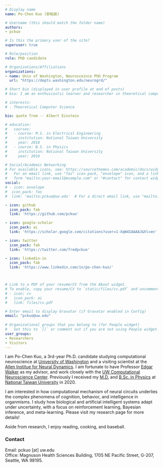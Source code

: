 ```yaml
---
# Display name
name: Po-Chen Kuo (郭柏辰)

# Username (this should match the folder name)
authors:
- pckuo

# Is this the primary user of the site?
superuser: true

# Role/position
role: PhD candidate

# Organizations/Affiliations
organizations:
- name: Univ of Washington, Neurosceince PhD Program
  url: "https://depts.washington.edu/neurogrd/"

# Short bio (displayed in user profile at end of posts)
# bio: I am an enthusiastic learner and researcher in theoretical computer science.

# interests:
# - Theoretical Computer Science

bio: quote from -- Albert Einstein

# education:
#   courses:
#   - course: M.S. in Electrical Engineering
#     institution: National Taiwan University
#     year: 2018
#   - course: B.S. in Physics
#     institution: National Taiwan University
#     year: 2016

# Social/Academic Networking
# For available icons, see: https://sourcethemes.com/academic/docs/widgets/#icons
#   For an email link, use "fas" icon pack, "envelope" icon, and a link in the
#   form "mailto:your-email@example.com" or "#contact" for contact widget.
social:
# - icon: envelope
#  icon_pack: fas
#  link: 'mailto:pckuo@uw.edu'  # For a direct email link, use "mailto:test@example.org".

- icon: github
  icon_pack: fab
  link: 'https://github.com/pckuo'

- icon: google-scholar
  icon_pack: ai
  link: 'https://scholar.google.com/citations?user=1-XqW4IAAAAJ&hl=en'

- icon: twitter
  icon_pack: fab
  link: 'https://twitter.com/fredpckuo'

- icon: linkedin-in
  icon_pack: fab
  link: 'https://www.linkedin.com/in/po-chen-kuo/'



# Link to a PDF of your resume/CV from the About widget.
# To enable, copy your resume/CV to `static/files/cv.pdf` and uncomment the lines below.  
# - icon: cv
#   icon_pack: ai
#   link: files/cv.pdf

# Enter email to display Gravatar (if Gravatar enabled in Config)
email: "pckuo@uw.edu"
  
# Organizational groups that you belong to (for People widget)
#   Set this to `[]` or comment out if you are not using People widget.  
user_groups:
- Researchers
- Visitors
---
```


I am Po-Chen Kuo, a 3rd-year Ph.D. candidate studying computational neuroscience at [University of Washington](https://www.washington.edu/) and a visiting scientist at the [Allen Institue for Neural Dynamics](https://alleninstitute.org/what-we-do/brain-science/research/allen-institute-neural-dynamics/). I am fortunate to have Professor [Edgar Walker](https://edgarwalker.com/) as my advisor, and work closely with the [UW Computational Neuroscience Center](https://compneuro.washington.edu/). Previously I received my [M.D.](https://www.mc.ntu.edu.tw/ntucm/Index.action) and [B.Sc. in Physics](https://www.phys.ntu.edu.tw/enphysics/Default.html) at [National Taiwan University](https://www.ntu.edu.tw/english/) in 2020. 

I am interested in how computational mechanism of neural circuits underlies the complex phenomena of cognition, behavior, and intelligence in organmisms. I study how biological and artificial intelligent systems adapt under uncertainty, with a focus on reinforcement learning, Bayesian inference, and meta-learning. Please visit my research page for more details!

Aside from research, I enjoy reading, cooking, and baseball.


<!-- ### CV
You can find my curriculum vitae [here](files/cv.pdf).
-->

### Contact
Email: pckuo [at] uw.edu\
Office: Magnuson Health Sciences Building, 1705 NE Pacific Street, G-207, Seattle, WA 98195.

